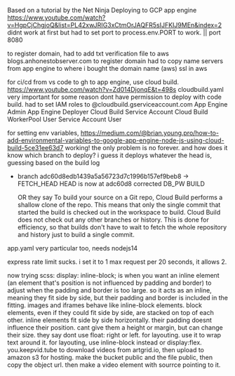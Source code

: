 Based on a tutorial by the Net Ninja
Deploying to GCP app engine https://www.youtube.com/watch?v=HgpCjChgjoQ&list=PL42xwJRIG3xCtmOrJAQFR5sIJFKIJ9MEn&index=2
didnt work at first but had to set port to process.env.PORT to work. || port 8080

to register domain,
had to add txt verification file to aws blogs.anhonestobserver.com to register domain
had to copy name servers from app engine to where i bought the domain name (aws)
ssl in aws

for ci/cd from vs code to gh to app engine, use cloud build. https://www.youtube.com/watch?v=Zd014DjonqE&t=498s cloudbuild.yaml very important
for some reason dont have permission to deploy with code build.
had to set IAM roles to @cloudbuild.gserviceaccount.com
App Engine Admin
App Engine Deployer
Cloud Build Service Account
Cloud Build WorkerPool User
Service Account User

for setting env variables, https://medium.com/@brian.young.pro/how-to-add-environmental-variables-to-google-app-engine-node-js-using-cloud-build-5ce31ee63d7
working! the only problem is no forever. and how does it know which branch to deploy?
i guess it deploys whatever the head is, guessing based on the build log

-   branch adc60d8edb1439a5a56723d7c1996b157ef9beb8 -> FETCH_HEAD
    HEAD is now at adc60d8 corrected DB_PW
    BUILD

    OR they say To build your source on a Git repo, Cloud Build performs a shallow clone of the repo. This means that only the single commit that started the build is checked out in the workspace to build. Cloud Build does not check out any other branches or history. This is done for efficiency, so that builds don't have to wait to fetch the whole repository and history just to build a single commit.

app.yaml very particular too, needs nodejs14

express rate limit sucks. i set it to 1 max request per 20 seconds, it allows 2.

now trying scss:
display: inline-block; is when you want an inline element (an element that's position is not influenced by
padding and border) to adjust when the padding and border is too large. so it acts as an inline, meaning they
fit side by side, but their padding and border is included in the fitting.
images and iframes behave like inline-block elements.
block elements, even if they could fit side by side, are stacked on top of each other.
inline elements fit side by side horizontally. their padding doesnt influence their position. cant give them a
height or margin, but can change their size.
they say dont use float: right or left. for layouting. use it to wrap text around it. for layouting, use inline-block instead or display:flex.
you.keepvid.tube to download videos from artgrid.io, then upload to amazon s3 for hosting.
make the bucket public and the file public, then copy the object url. then make a video element with sourrce pointing to it.
